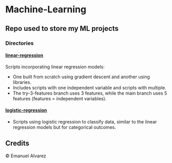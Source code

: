 # Machine-Learning

## Repo used to store my ML projects

### Directories

#### [linear-regression](./linear-regression/README.md)
Scripts incorporating linear regression models: 
 - One built from scratch using gradient descent and another using libraries.
 - Includes scripts with one independent variable and scripts with multiple.
 - The try-3-features branch uses 3 features, while the main branch uses 5 features (features = independent variables).

#### [logistic-regression](./logistic-regression/README.md)
 - Scripts using logistic regression to classify data, similar to the linear regression models but for categorical outcomes.

## Credits

© Emanuel Alvarez
